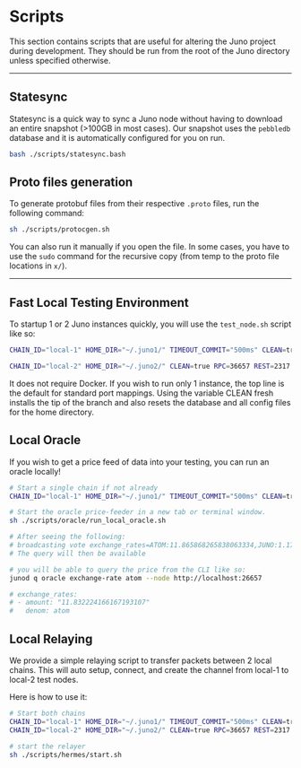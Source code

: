 # Scripts

This section contains scripts that are useful for altering the Juno project during development. They should be run from the root of the Juno directory unless specified otherwise.

---

## Statesync

Statesync is a quick way to sync a Juno node without having to download an entire snapshot (>100GB in most cases). Our snapshot uses the `pebbledb` database and it is automatically configured for you on run.

```bash
bash ./scripts/statesync.bash
```

## Proto files generation

To generate protobuf files from their respective `.proto` files, run the following command:

```bash
sh ./scripts/protocgen.sh
```

You can also run it manually if you open the file. In some cases, you have to use the `sudo` command for the recursive copy (from temp to the proto file locations in `x/`).

---

## Fast Local Testing Environment

To startup 1 or 2 Juno instances quickly, you will use the `test_node.sh` script like so:

```bash
CHAIN_ID="local-1" HOME_DIR="~/.juno1/" TIMEOUT_COMMIT="500ms" CLEAN=true sh scripts/test_node.sh

CHAIN_ID="local-2" HOME_DIR="~/.juno2/" CLEAN=true RPC=36657 REST=2317 PROFF=6061 P2P=36656 GRPC=8090 GRPC_WEB=8091 ROSETTA=8081 TIMEOUT_COMMIT="500ms" sh scripts/test_node.sh
```

It does not require Docker. If you wish to run only 1 instance, the top line is the default for standard port mappings. Using the variable CLEAN fresh installs the tip of the branch and also resets the database and all config files for the home directory.

## Local Oracle

If you wish to get a price feed of data into your testing, you can run an oracle locally!

```bash
# Start a single chain if not already
CHAIN_ID="local-1" HOME_DIR="~/.juno1/" TIMEOUT_COMMIT="500ms" CLEAN=true sh scripts/test_node.sh

# Start the oracle price-feeder in a new tab or terminal window. 
sh ./scripts/oracle/run_local_oracle.sh

# After seeing the following:
# broadcasting vote exchange_rates=ATOM:11.865868265838063334,JUNO:1.179000000000003409,...
# The query will then be available

# you will be able to query the price from the CLI like so:
junod q oracle exchange-rate atom --node http://localhost:26657

# exchange_rates:
# - amount: "11.832224166167193107"
#   denom: atom
```

## Local Relaying

We provide a simple relaying script to transfer packets between 2 local chains. This will auto setup, connect, and create the channel from local-1 to local-2 test nodes.

Here is how to use it:

```bash
# Start both chains
CHAIN_ID="local-1" HOME_DIR="~/.juno1/" TIMEOUT_COMMIT="500ms" CLEAN=true sh scripts/test_node.sh
CHAIN_ID="local-2" HOME_DIR="~/.juno2/" CLEAN=true RPC=36657 REST=2317 PROFF=6061 P2P=36656 GRPC=8090 GRPC_WEB=8091 ROSETTA=8081 TIMEOUT_COMMIT="500ms" sh scripts/test_node.sh

# start the relayer
sh ./scripts/hermes/start.sh

```
